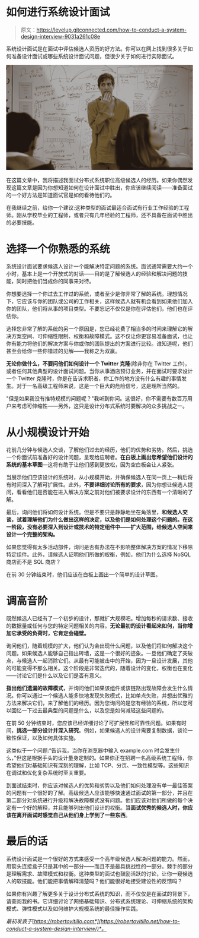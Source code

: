 # 如何进行系统设计面试

> 原文：<https://levelup.gitconnected.com/how-to-conduct-a-system-design-interview-9031a261c08e>

系统设计面试是在面试中评估候选人资历的好方法。你可以在网上找到很多关于如何准备设计面试或哪些系统设计面试问题，但很少关于如何进行实际面试。

![](img/467640b7f92b2d7d844a97df98630985.png)

在这篇文章中，我将描述我面试分布式系统职位高级候选人的经历。如果你偶然发现这篇文章是因为你想知道如何在设计面试中胜出，你应该继续阅读——准备面试的一个好方法是知道面试官是如何看待他们的。

在我继续之前，给你一个建议:这种类型的面试最适合面试有行业工作经验的工程师。刚从学校毕业的工程师，或者只有几年经验的工程师，还不具备在面试中胜出的必要技能。

# 选择一个你熟悉的系统

系统设计面试要求候选人设计一个能解决特定问题的系统。面试通常需要大约一个小时，基本上是一个开放式的对话——目的是了解候选人的经验和解决问题的技能，同时把他们当成你的同事来对待。

你想要选择一个你过去工作过的系统，或者至少是你非常了解的系统。理想情况下，它应该与你的团队或公司的工作相关，这样候选人就有机会看到如果他们加入你的团队，他们将从事的项目类型。不要忘记不仅仅是你在评估他们，他们也在评估你。

选择您非常了解的系统的另一个原因是，您已经花费了相当多的时间来理解它的解决方案空间、可伸缩性限制、权衡和故障模式。这不仅让你更容易准备面试，也让你有能力将他们的解决方案与你或你的团队提出的方案进行比较。谁知道呢，他们甚至会给你一些你错过的见解——我称之为双赢。

**无论你做什么，不要问他们如何设计一个 Twitter 克隆**(除非你在 Twitter 工作)，或者任何其他典型的设计面试问题。当你从事酒店预订业务，并在面试时要求设计一个 Twitter 克隆时，你是在告诉求职者，你工作的地方没有什么有趣的事情发生。对于一名高级工程师来说，这是一个巨大的危险信号，这是理所当然的。

"但是如果我没有推特规模的问题呢？"我听到你问。这很好，你不需要有数百万用户来考虑可伸缩性——另外，这只是设计分布式系统时要解决的众多挑战之一。

# 从小规模设计开始

花前几分钟与候选人交谈，了解他们过去的经历，他们的优势和劣势。然后，挑选一个你面试前准备好的设计问题，呈现给应聘者。**在白板上画出您希望他们设计的系统的基本草图**—这将有助于让他们感到更放松，因为空白板会让人紧张。

当展示他们应该设计的系统时，从小规模开始，并确保候选人在同一页上—稍后将有时间深入了解可扩展性。此外，**不要详细讨论所有的要求**，因为你想让候选人提问，看看他们是否能在进入解决方案之前对他们被要求设计的东西有一个清晰的了解。

最后，询问他们将如何设计系统。但是不要只是静静地坐在角落里，**和候选人交谈，试着理解他们为什么做出这样的决定，以及他们是如何处理这个问题的。在这一阶段，没有必要深入到设计或技术的特定组件中——扩大范围，给候选人空间来设计一个完整的架构。**

如果您觉得有太多活动部件，询问是否有办法在不影响整体解决方案的情况下移除特定组件。此外，请候选人证明他们所做的权衡，例如，他们为什么选择 NoSQL 商店而不是 SQL 商店？

在前 30 分钟结束时，他们应该在白板上画出一个简单的设计草图。

# 调高音阶

既然候选人已经有了一个初步的设计，那就扩大规模吧。增加每秒的请求数、接收的数据量或任何与您的特定问题相关的内容。**无论最初的设计看起来如何，当你增加它承受的负荷时，它肯定会碰壁。**

询问他们，随着规模的扩大，他们认为会出现什么问题，以及他们将如何解决这个问题。如果候选人能够自己指出砖墙，这是一个很好的迹象。一旦他们确定了突破点，与候选人一起消除它们。从最有可能被击中的开始，因为一旦设计发展，其他的可能变得不那么相关。这个阶段是非常迭代的，随着设计的变化，权衡也在变化——讨论它们是什么以及它们是否有意义。

**指出他们遗漏的故障模式**，并询问他们如果该组件或该链路出现故障会发生什么情况。你可以通过一个候选人能多快地发现失败模式，比如单点失败，并想出优雅的方法来解决它们，来了解他们的经历。因为您询问的是您有经验的系统，所以您可以回忆一下过去最典型的问题是什么，以及您是如何减轻这些问题的。

在前 50 分钟结束时，您应该已经详细讨论了可扩展性和可靠性问题。如果有时间，**挑选一部分设计并深入研究**。例如，如果候选人的设计需要复制数据，谈论一致性保证，以及如何具体实施。

这类似于一个问题:“告诉我，当你在浏览器中输入 example.com 时会发生什么，”但这是根据手头的设计量身定制的。如果你正在招聘一名高级系统工程师，你希望他们对基础知识有深刻的理解，比如 TCP、分页、一致性模型等。这些知识在调试和优化复杂系统时至关重要。

到面试结束时，你应该对候选人的优势和劣势以及他们如何处理没有单一最佳答案的问题有一个很好的了解。高级候选人应该能够快速通过面试的第一部分，并且在第二部分对系统进行升级和解决故障模式没有问题。他们应该对他们所做的每个决定有一个好的解释，并且能够列出他们设计的权衡。**当面试优秀的候选人时，你应该在离开面试时感觉自己从他们身上学到了一些东西**。

# 最后的话

系统设计面试是一个很好的方式来感受一个高年级候选人解决问题的能力。然而，用箭头连接盒子只是其中的一部分——而且不是最具挑战性的一部分。棘手的部分是理解需求、故障模式和权衡。这种类型的面试也鼓励活跃的讨论，让你一窥候选人的软技能。他们能把事情解释清楚吗？他们能很好地接受建设性的反馈吗？

如果你有兴趣了解更多关于设计分布式系统的知识，而不仅仅是在面试的背景下，请查阅我的书。它详细讨论了网络基础知识、分布式系统理论、可伸缩系统的架构模式、弹性模式以及如何维护大规模系统的最佳操作实践。

*最初发表于*[*https://robertovitillo.com*](https://robertovitillo.net/how-to-conduct-a-system-design-interview/)*。*